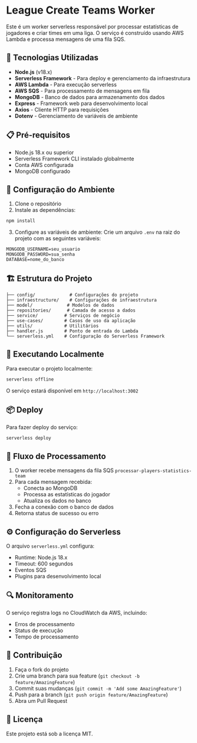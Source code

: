 # League Create Teams Worker

Este é um worker serverless responsável por processar estatísticas de jogadores e criar times em uma liga. O serviço é construído usando AWS Lambda e processa mensagens de uma fila SQS.

## 🚀 Tecnologias Utilizadas

- **Node.js** (v18.x)
- **Serverless Framework** - Para deploy e gerenciamento da infraestrutura
- **AWS Lambda** - Para execução serverless
- **AWS SQS** - Para processamento de mensagens em fila
- **MongoDB** - Banco de dados para armazenamento dos dados
- **Express** - Framework web para desenvolvimento local
- **Axios** - Cliente HTTP para requisições
- **Dotenv** - Gerenciamento de variáveis de ambiente

## 📋 Pré-requisitos

- Node.js 18.x ou superior
- Serverless Framework CLI instalado globalmente
- Conta AWS configurada
- MongoDB configurado

## 🔧 Configuração do Ambiente

1. Clone o repositório
2. Instale as dependências:
```bash
npm install
```

3. Configure as variáveis de ambiente:
Crie um arquivo `.env` na raiz do projeto com as seguintes variáveis:
```
MONGODB_USERNAME=seu_usuario
MONGODB_PASSWORD=sua_senha
DATABASE=nome_do_banco
```

## 🏗️ Estrutura do Projeto

```
├── config/             # Configurações do projeto
├── infraestructure/    # Configurações de infraestrutura
├── model/             # Modelos de dados
├── repositories/      # Camada de acesso a dados
├── service/          # Serviços de negócio
├── use-cases/        # Casos de uso da aplicação
├── utils/            # Utilitários
├── handler.js        # Ponto de entrada do Lambda
└── serverless.yml    # Configuração do Serverless Framework
```

## 🚀 Executando Localmente

Para executar o projeto localmente:

```bash
serverless offline
```

O serviço estará disponível em `http://localhost:3002`

## 📦 Deploy

Para fazer deploy do serviço:

```bash
serverless deploy
```

## 🔄 Fluxo de Processamento

1. O worker recebe mensagens da fila SQS `processar-players-statistics-team`
2. Para cada mensagem recebida:
   - Conecta ao MongoDB
   - Processa as estatísticas do jogador
   - Atualiza os dados no banco
3. Fecha a conexão com o banco de dados
4. Retorna status de sucesso ou erro

## ⚙️ Configuração do Serverless

O arquivo `serverless.yml` configura:
- Runtime: Node.js 18.x
- Timeout: 600 segundos
- Eventos SQS
- Plugins para desenvolvimento local

## 🔍 Monitoramento

O serviço registra logs no CloudWatch da AWS, incluindo:
- Erros de processamento
- Status de execução
- Tempo de processamento

## 🤝 Contribuição

1. Faça o fork do projeto
2. Crie uma branch para sua feature (`git checkout -b feature/AmazingFeature`)
3. Commit suas mudanças (`git commit -m 'Add some AmazingFeature'`)
4. Push para a branch (`git push origin feature/AmazingFeature`)
5. Abra um Pull Request

## 📝 Licença

Este projeto está sob a licença MIT.
